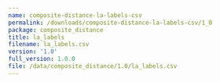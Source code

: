 ```yaml
---
name: composite-distance-la-labels-csv
permalink: /downloads/composite-distance-la-labels-csv/1_0
package: composite_distance
title: la_labels
filename: la_labels.csv
version: '1.0'
full_version: 1.0.0
file: /data/composite_distance/1.0/la_labels.csv
---
```

